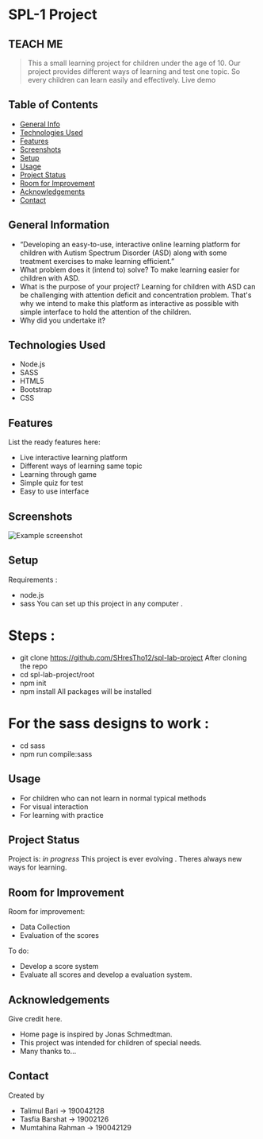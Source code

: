 # SPL-1 Project
## TEACH ME 
> This a small learning project for children under the age of 10. Our project provides different ways of learning and test one topic. So every children can learn easily and effectively.
> Live demo 

## Table of Contents
* [General Info](#general-information)
* [Technologies Used](#technologies-used)
* [Features](#features)
* [Screenshots](#screenshots)
* [Setup](#setup)
* [Usage](#usage)
* [Project Status](#project-status)
* [Room for Improvement](#room-for-improvement)
* [Acknowledgements](#acknowledgements)
* [Contact](#contact)
<!-- * [License](#license) -->


## General Information
- “Developing an easy-to-use, interactive online learning platform for children with Autism Spectrum Disorder (ASD) along with some treatment exercises to make learning efficient.”
- What problem does it (intend to) solve? To make learning easier for children with ASD.
- What is the purpose of your project? Learning for children with ASD can be challenging with attention deficit and concentration problem.
That's why we intend to make this platform as interactive as possible with simple interface to hold the attention of the children.
- Why did you undertake it?
<!-- You don't have to answer all the questions - just the ones relevant to your project. -->


## Technologies Used
- Node.js
- SASS
- HTML5
- Bootstrap
- CSS


## Features
List the ready features here:
- Live interactive learning platform
- Different ways of learning same topic
- Learning through game
- Simple quiz for test
- Easy to use interface


## Screenshots
![Example screenshot](./img/screenshot.png)
<!-- If you have screenshots you'd like to share, include them here. -->


## Setup
Requirements : 
- node.js 
- sass
You can set up this project in any computer . 
# Steps : 
- git clone https://github.com/SHresTho12/spl-lab-project
After cloning the repo
- cd spl-lab-project/root
- npm init
- npm install
All packages will be installed
# For the sass designs to work :
- cd sass
- npm run compile:sass


## Usage
- For children who can not learn in normal typical methods
- For visual interaction
- For learning with practice



## Project Status
Project is: _in progress_ 
This project is ever evolving . Theres always new ways for learning.

## Room for Improvement


Room for improvement:
- Data Collection 
- Evaluation of the scores

To do:
- Develop a score system
- Evaluate all scores and develop a evaluation system.


## Acknowledgements
Give credit here.
- Home page is inspired by Jonas Schmedtman.
- This project was intended for children of special needs.
- Many thanks to...


## Contact
Created by 
- Talimul Bari -> 190042128
- Tasfia Barshat -> 19002126
- Mumtahina Rahman -> 190042129



<!-- This project is open source -->


